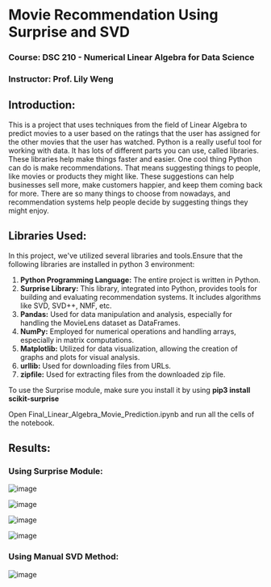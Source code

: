 # Movie Recommendation Using Surprise and SVD 
### Course: DSC 210 - Numerical Linear Algebra for Data Science
### Instructor: Prof. Lily Weng

## Introduction: 
This is a project that uses techniques from the field of Linear Algebra to predict movies to a user based on the ratings that the user has assigned for the other movies that the user has watched.
Python is a really useful tool for working with data. It has lots of different parts you can use, called libraries. These libraries help make things faster and easier. One cool thing Python can do is make recommendations. That means suggesting things to people, like movies or products they might like. These suggestions can help businesses sell more, make customers happier, and keep them coming back for more. There are so many things to choose from nowadays, and recommendation systems help people decide by suggesting things they might enjoy.

## Libraries Used:

In this project, we've utilized several libraries and tools.Ensure that the following libraries are installed in python 3 environment:

1. **Python Programming Language:** The entire project is written in Python.
2. **Surprise Library:** This library, integrated into Python, provides tools for building and evaluating recommendation systems. It includes algorithms like SVD, SVD++, NMF, etc.
3. **Pandas:** Used for data manipulation and analysis, especially for handling the MovieLens dataset as DataFrames.
4. **NumPy:** Employed for numerical operations and handling arrays, especially in matrix computations.
5. **Matplotlib:** Utilized for data visualization, allowing the creation of graphs and plots for visual analysis.
6. **urllib:** Used for downloading files from URLs.
7. **zipfile:** Used for extracting files from the downloaded zip file.

To use the Surprise module, make sure you install it by using **pip3 install scikit-surprise**

Open Final_Linear_Algebra_Movie_Prediction.ipynb and run all the cells of the notebook.

## Results: 

### Using Surprise Module:

![image](https://github.com/anikaitsunil/Movie-Recommendation-Linear-Algebra/assets/57003802/cdb82044-7149-4668-9dac-5dab88f0829a)

![image](https://github.com/anikaitsunil/Movie-Recommendation-Linear-Algebra/assets/57003802/9756291d-b0fc-45dc-a6d1-5330f779f1ee)

![image](https://github.com/anikaitsunil/Movie-Recommendation-Linear-Algebra/assets/57003802/22d0aa41-2db1-4a48-a0e6-bda873eb872d)

![image](https://github.com/anikaitsunil/Movie-Recommendation-Linear-Algebra/assets/57003802/57a70aad-85d0-4b01-be30-b647df3d5797)

### Using Manual SVD Method:

![image](https://github.com/anikaitsunil/Movie-Recommendation-Linear-Algebra/assets/57003802/80a03207-6be9-4387-9275-1f3867d3cc5a)




